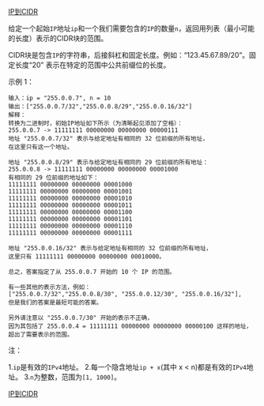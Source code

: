 [IP到CIDR](https://leetcode-cn.com/problems/ip-to-cidr/)

给定一个起始`IP`地址`ip`和一个我们需要包含的`IP`的数量`n`，返回用列表（最小可能的长度）表示的CIDR块的范围。 

CIDR块是包含`IP`的字符串，后接斜杠和固定长度。例如：“123.45.67.89/20”。固定长度“20” 表示在特定的范围中公共前缀位的长度。

示例 1：

```
输入：ip = "255.0.0.7", n = 10
输出：["255.0.0.7/32","255.0.0.8/29","255.0.0.16/32"]
解释：
转换为二进制时，初始IP地址如下所示（为清晰起见添加了空格）：
255.0.0.7 -> 11111111 00000000 00000000 00000111
地址 "255.0.0.7/32" 表示与给定地址有相同的 32 位前缀的所有地址，
在这里只有这一个地址。

地址 "255.0.0.8/29" 表示与给定地址有相同的 29 位前缀的所有地址：
255.0.0.8 -> 11111111 00000000 00000000 00001000
有相同的 29 位前缀的地址如下：
11111111 00000000 00000000 00001000
11111111 00000000 00000000 00001001
11111111 00000000 00000000 00001010
11111111 00000000 00000000 00001011
11111111 00000000 00000000 00001100
11111111 00000000 00000000 00001101
11111111 00000000 00000000 00001110
11111111 00000000 00000000 00001111

地址 "255.0.0.16/32" 表示与给定地址有相同的 32 位前缀的所有地址，
这里只有 11111111 00000000 00000000 00010000。

总之，答案指定了从 255.0.0.7 开始的 10 个 IP 的范围。

有一些其他的表示方法，例如：
["255.0.0.7/32","255.0.0.8/30", "255.0.0.12/30", "255.0.0.16/32"],
但是我们的答案是最短可能的答案。

另外请注意以 "255.0.0.7/30" 开始的表示不正确，
因为其包括了 255.0.0.4 = 11111111 00000000 00000000 00000100 这样的地址，
超出了需要表示的范围。 
```

注：

1.`ip`是有效的`IPv4`地址。
2.每一个隐含地址`ip + x`(其中 x < n)都是有效的`IPv4`地址。
3.`n`为整数，范围为`[1, 1000]`。

[IP到CIDR](https://leetcode-cn.com/problems/ip-to-cidr/solution/ipdao-cidr-by-617076674/)